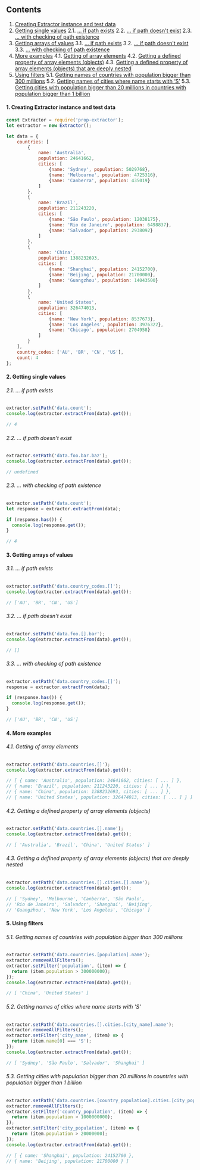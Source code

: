 ## Contents  
1. [Creating Extractor instance and test data](#p1)
2. [Getting single values](#p2)
2.1. [... if path exists](#p2_1)
2.2. [... if path doesn't exist](#p2_2)
2.3. [... with checking of path existence](#p2_3)
3. [Getting arrays of values](#p3)
3.1. [... if path exists](#p3_1)
3.2. [... if path doesn't exist](#p3_2)
3.3. [... with checking of path existence](#p3_3)
4. [More examples](#p4)
4.1. [Getting of array elements](#p4_1)
4.2. [Getting a defined property of array elements (objects)](#p4_2)
4.3. [Getting a defined property of array elements (objects) that are deeply nested](#p4_3)
5. [Using filters](#p5)
5.1. [Getting names of countries with population bigger than 300 millions](#p5_1)
5.2. [Getting names of cities where name starts with ‘S’](#p5_2)
5.3. [Getting cities with population bigger than 20 millions in countries with population bigger than 1 billion](#p5_3)

<a name="p1"><h4>1. Creating Extractor instance and test data</h4></a>

```js
const Extractor = require('prop-extractor');
let extractor = new Extractor();

let data = {
    countries: [
        {
            name: 'Australia',
            population: 24641662,
            cities: [
                {name: 'Sydney', population: 5029768},
                {name: 'Melbourne', population: 4725316},
                {name: 'Canberra', population: 435019}
            ]
        },
        {
            name: 'Brazil',
            population: 211243220,
            cities: [
                {name: 'São Paulo', population: 12038175},
                {name: 'Rio de Janeiro', population: 6498837},
                {name: 'Salvador', population: 2938092}
            ]
        },
        {
            name: 'China',
            population: 1388232693,
            cities: [
                {name: 'Shanghai', population: 24152700},
                {name: 'Beijing', population: 21700000},
                {name: 'Guangzhou', population: 14043500}
            ]
        },
        {
            name: 'United States',
            population: 326474013,
            cities: [
                {name: 'New York', population: 8537673},
                {name: 'Los Angeles', population: 3976322},
                {name: 'Chicago', population: 2704958}
            ]
        }
    ],
    country_codes: ['AU', 'BR', 'CN', 'US'],
    count: 4
};

```

<a name="p2"><h4>2. Getting single values</h4></a>

<a name="p2_1"><h6>2.1. ... if path exists</h6></a>
```js
extractor.setPath('data.count');
console.log(extractor.extractFrom(data).get());

// 4
```

<a name="p2_2"><h6>2.2. ... if path doesn't exist</h6></a>
```js
extractor.setPath('data.foo.bar.baz');
console.log(extractor.extractFrom(data).get());

// undefined
```

<a name="p2_3"><h6>2.3. ... with checking of path existence</h6></a>
```js
extractor.setPath('data.count');
let response = extractor.extractFrom(data);

if (response.has()) {
  console.log(response.get());
}

// 4
```

<a name="p3"><h4>3. Getting arrays of values</h4></a>

<a name="p3_1"><h6>3.1.  ... if path exists</h6></a>
```js
extractor.setPath('data.country_codes.[]');
console.log(extractor.extractFrom(data).get());

// ['AU', 'BR', 'CN', 'US']
```

<a name="p3_2"><h6>3.2. ... if path doesn't exist</h6></a>
```js
extractor.setPath('data.foo.[].bar');
console.log(extractor.extractFrom(data).get());

// []
```

<a name="p3_3"><h6>3.3. ... with checking of path existence</h6></a>
```js
extractor.setPath('data.country_codes.[]');
response = extractor.extractFrom(data);

if (response.has()) {
  console.log(response.get());
}

// ['AU', 'BR', 'CN', 'US']
```

<a name="p4"><h4>4. More examples</h4><a>

<a name="p4_1"><h6>4.1. Getting of array elements</h6></a>
```js
extractor.setPath('data.countries.[]');
console.log(extractor.extractFrom(data).get());

// [ { name: 'Australia', population: 24641662, cities: [ ... ] },
// { name: 'Brazil', population: 211243220, cities: [ ... ] },
// { name: 'China', population: 1388232693, cities: [ ... ] },
// { name: 'United States', population: 326474013, cities: [ ... ] } ]
```

<a name="p4_2"><h6>4.2. Getting a defined property of array elements (objects)</h6></a>
```js
extractor.setPath('data.countries.[].name');
console.log(extractor.extractFrom(data).get());

// [ 'Australia', 'Brazil', 'China', 'United States' ]
```

<a name="p4_3"><h6>4.3. Getting a defined property of array elements (objects) that are deeply nested</h6></a>
```js
extractor.setPath('data.countries.[].cities.[].name');
console.log(extractor.extractFrom(data).get());

// [ 'Sydney', 'Melbourne', 'Canberra', 'São Paulo',
// 'Rio de Janeiro', 'Salvador', 'Shanghai', 'Beijing',
// 'Guangzhou', 'New York', 'Los Angeles', 'Chicago' ]
```

<a name="p5"><h4>5. Using filters</h4></a>

<a name="p5_1"><h6>5.1. Getting names of countries with population bigger than 300 millions</h6></a>
```js
extractor.setPath('data.countries.[population].name');
extractor.removeAllFilters();
extractor.setFilter('population', (item) => {
  return (item.population > 300000000);
});
console.log(extractor.extractFrom(data).get());

// [ 'China', 'United States' ]
```

<a name="p5_2"><h6>5.2. Getting names of cities where name starts with 'S'</h6></a>
```js
extractor.setPath('data.countries.[].cities.[city_name].name');
extractor.removeAllFilters();
extractor.setFilter('city_name', (item) => {
  return (item.name[0] === 'S');
});
console.log(extractor.extractFrom(data).get());

// [ 'Sydney', 'São Paulo', 'Salvador', 'Shanghai' ]
```

<a name="p5_3"><h6>5.3. Getting cities with population bigger than 20 millions in countries with population bigger than 1 billion</h6></a>
```js
extractor.setPath('data.countries.[country_population].cities.[city_population]');
extractor.removeAllFilters();
extractor.setFilter('country_population', (item) => {
  return (item.population > 1000000000);
});
extractor.setFilter('city_population', (item) => {
  return (item.population > 20000000);
});
console.log(extractor.extractFrom(data).get());

// [ { name: 'Shanghai', population: 24152700 },
// { name: 'Beijing', population: 21700000 } ]
```
